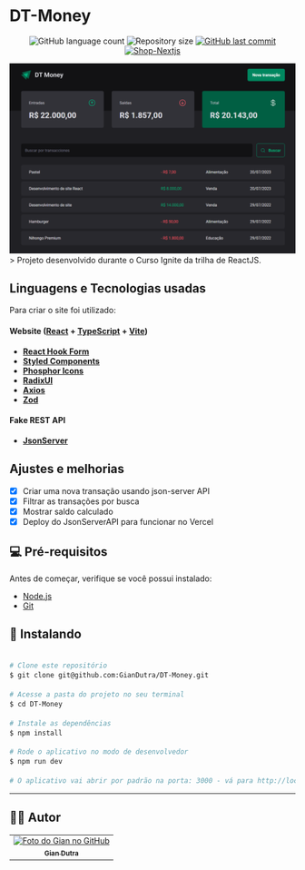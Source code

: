 # DT-Money

<p align="center">
  <img alt="GitHub language count" src="https://img.shields.io/github/languages/count/GianDutra/DT-Money?color=%2304D361">

  <img alt="Repository size" src="https://img.shields.io/github/repo-size/GianDutra/DT-Money">

   <a href="https://github.com/GianDutra/DT-Money/commits/master">
    <img alt="GitHub last commit" src="https://img.shields.io/github/last-commit/GianDutra/DT-Money">
  </a>
  
 <a href="https://dt-money-giandutra.vercel.app/">
    <img alt="Shop-Nextjs" src="https://img.shields.io/badge/DT-Money-%237159c1?style=flat&logo=ghost">
  </a>
  
</p>
<img src="./.github/1.png" alt="DT-Money" title="DT-Money">
> Projeto desenvolvido durante o Curso Ignite da trilha de ReactJS.

## Linguagens e Tecnologias usadas

Para criar o site foi utilizado:

#### **Website**  ([React](https://reactjs.org/)  +  [TypeScript](https://www.typescriptlang.org/) + [Vite](https://vitejs.dev/))

- **[React Hook Form](https://react-hook-form.com/)**
- **[Styled Components](https://styled-components.com/)**
- **[Phosphor Icons](https://phosphoricons.com/)**
- **[RadixUI](https://www.radix-ui.com/)**
- **[Axios](https://axios-http.com/)**
- **[Zod](https://github.com/colinhacks/zod)**
  
#### **Fake REST API**
- **[JsonServer](https://github.com/typicode/json-server)**

## Ajustes e melhorias

- [x] Criar uma nova transação usando json-server API
- [x] Filtrar as transações por busca
- [x] Mostrar saldo calculado 
- [x] Deploy do JsonServerAPI para funcionar no Vercel 

## 💻 Pré-requisitos

Antes de começar, verifique se você possui instalado:

* [Node.js](https://nodejs.org/en/)
* [Git](https://git-scm.com)

## 🚀 Instalando <DT-Money>

 
```bash

# Clone este repositório
$ git clone git@github.com:GianDutra/DT-Money.git

# Acesse a pasta do projeto no seu terminal
$ cd DT-Money

# Instale as dependências
$ npm install

# Rode o aplicativo no modo de desenvolvedor
$ npm run dev

# O aplicativo vai abrir por padrão na porta: 3000 - vá para http://localhost:3000/

```

---


## 👨‍💼 Autor

<table>
  <tr>
    <td align="center">
      <a href="#">
        <img src="https://github.com/GianDutra.png" width="100px;" alt="Foto do Gian no GitHub"/><br>
        <sub>
          <b>Gian Dutra</b>
        </sub>
      </a>
    </td>
  </tr>
</table>
